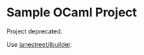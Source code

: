 Sample OCaml Project
====================

Project deprecated.

Use [janestreet/jbuilder](https://github.com/janestreet/jbuilder/).

